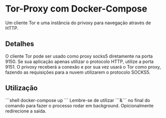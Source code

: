 # Tor-Proxy com Docker-Compose
Um cliente Tor e uma instância do privoxy para navegação através de HTTP.

## Detalhes 
O cliente Tor pode ser usado como proxy socks5 diretamente na porta 9150.
Se sua aplicação apenas utilizar o protocolo HTTP, utilize a porta 9151. O privoxy receberá a conexão e por sua vez usará o Tor como proxy, fazendo as requisições para a nuvem utilizarem o protocolo SOCKS5.

## Utilização

´´´shell
docker-compose up
´´´
Lembre-se de utilizar ´´´&´´´ no final do comando para fazer o processo rodar em background. Opicionalmente redirecione a saida.


